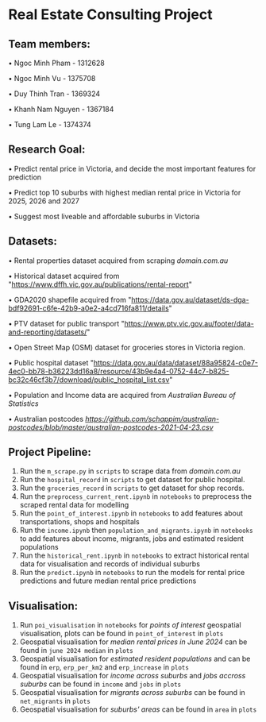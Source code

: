 # Real Estate Consulting Project

## Team members:
• Ngoc Minh Pham - 1312628

• Ngoc Minh Vu - 1375708

• Duy Thinh Tran - 1369324

• Khanh Nam Nguyen - 1367184

• Tung Lam Le - 1374374


## Research Goal:
• Predict rental price in Victoria, and decide the most important features for prediction

• Predict top 10 suburbs with highest median rental price in Victoria for 2025, 2026 and 2027

• Suggest most liveable and affordable suburbs in Victoria 

## Datasets:
• Rental properties dataset acquired from scraping *domain.com.au*

• Historical dataset acquired from "https://www.dffh.vic.gov.au/publications/rental-report"

• GDA2020 shapefile acquired from "https://data.gov.au/dataset/ds-dga-bdf92691-c6fe-42b9-a0e2-a4cd716fa811/details"

• PTV dataset for public transport "https://www.ptv.vic.gov.au/footer/data-and-reporting/datasets/"

• Open Street Map (OSM) dataset for groceries stores in Victoria region.

• Public hospital dataset "https://data.gov.au/data/dataset/88a95824-c0e7-4ec0-bb78-b36223dd16a8/resource/43b9e4a4-0752-44c7-b825-bc32c46cf3b7/download/public_hospital_list.csv"

• Population and Income data are acquired from *Australian Bureau of Statistics*

• Australian postcodes *https://github.com/schappim/australian-postcodes/blob/master/australian-postcodes-2021-04-23.csv*


## Project Pipeline:
1. Run the `m_scrape.py` in `scripts` to scrape data from *domain.com.au*
2. Run the `hospital_record` in `scripts` to get dataset for public hospital.
3. Run the `groceries_record` in `scripts` to get dataset for shop records.
4. Run the `preprocess_current_rent.ipynb` in `notebooks` to preprocess the scraped rental data for modelling 
5. Run the `point_of_interest.ipynb` in `notebooks` to add features about transportations, shops and hospitals
6. Run the `income.ipynb` then `population_and_migrants.ipynb` in `notebooks` to add features about income, migrants, jobs and estimated resident populations
7. Run the `historical_rent.ipynb` in `notebooks` to extract historical rental data for visualisation and records of individual suburbs
8. Run the `predict.ipynb` in `notebooks` to run the models for rental price predictions and future median rental price predictions


## Visualisation:
1. Run `poi_visualisation` in `notebooks` for *points of interest* geospatial visualisation, plots can be found in `point_of_interest` in `plots`
2. Geospatial visualisation for *median rental prices in June 2024* can be found in `june 2024 median` in `plots`
3. Geospatial visualisation for *estimated resident populations* and  can be found in `erp`, `erp_per_km2` and `erp_increase` in `plots`
4. Geospatial visualisation for *income across suburbs* and *jobs accross suburbs* can be found in `income` and `jobs` in `plots`
5. Geospatial visualisation for *migrants across suburbs* can be found in `net_migrants` in `plots`
6. Geospatial visualisation for *suburbs' areas* can be found in `area` in `plots`

